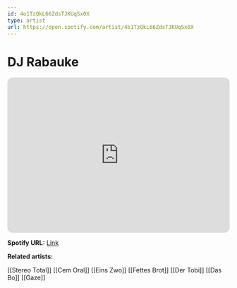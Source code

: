 ```yaml
---
id: 4o1TzQkL66ZdsTJKUqSx0X
type: artist
url: https://open.spotify.com/artist/4o1TzQkL66ZdsTJKUqSx0X
---
```

# DJ Rabauke

<iframe style="border-radius:12px" src="https://open.spotify.com/embed/artist/4o1TzQkL66ZdsTJKUqSx0X" width="100%" height="352" frameBorder="0" allowfullscreen="" allow="autoplay; clipboard-write; encrypted-media; fullscreen; picture-in-picture" loading="lazy"></iframe>

**Spotify URL:** [Link](https://open.spotify.com/artist/4o1TzQkL66ZdsTJKUqSx0X)

**Related artists:**

[[Stereo Total]]
[[Cem Oral]]
[[Eins Zwo]]
[[Fettes Brot]]
[[Der Tobi]]
[[Das Bo]]
[[Gaze]]
